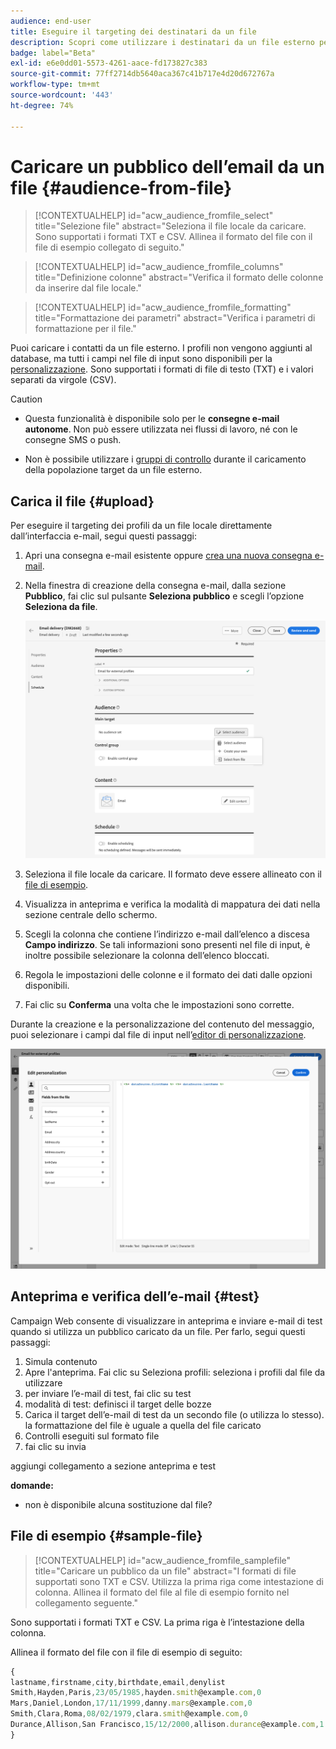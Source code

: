 ```yaml
---
audience: end-user
title: Eseguire il targeting dei destinatari da un file
description: Scopri come utilizzare i destinatari da un file esterno per creare il pubblico dell’e-mail
badge: label="Beta"
exl-id: e6e0dd01-5573-4261-aace-fd173827c383
source-git-commit: 77ff2714db5640aca367c41b717e4d20d672767a
workflow-type: tm+mt
source-wordcount: '443'
ht-degree: 74%

---
```


# Caricare un pubblico dell’email da un file {#audience-from-file}

>[!CONTEXTUALHELP]
>id="acw_audience_fromfile_select"
>title="Selezione file"
>abstract="Seleziona il file locale da caricare. Sono supportati i formati TXT e CSV. Allinea il formato del file con il file di esempio collegato di seguito."

>[!CONTEXTUALHELP]
>id="acw_audience_fromfile_columns"
>title="Definizione colonne"
>abstract="Verifica il formato delle colonne da inserire dal file locale."

>[!CONTEXTUALHELP]
>id="acw_audience_fromfile_formatting"
>title="Formattazione dei parametri"
>abstract="Verifica i parametri di formattazione per il file."

Puoi caricare i contatti da un file esterno. I profili non vengono aggiunti al database, ma tutti i campi nel file di input sono disponibili per la [personalizzazione](../personalization/gs-personalization.md). Sono supportati i formati di file di testo (TXT) e i valori separati da virgole (CSV).

>[!CAUTION]
>
>* Questa funzionalità è disponibile solo per le **consegne e-mail autonome**. Non può essere utilizzata nei flussi di lavoro, né con le consegne SMS o push.
>
>* Non è possibile utilizzare i [gruppi di controllo](control-group.md) durante il caricamento della popolazione target da un file esterno.

## Carica il file {#upload}

Per eseguire il targeting dei profili da un file locale direttamente dall’interfaccia e-mail, segui questi passaggi:

1. Apri una consegna e-mail esistente oppure [crea una nuova consegna e-mail](../email/create-email.md).
1. Nella finestra di creazione della consegna e-mail, dalla sezione **Pubblico**, fai clic sul pulsante **Seleziona pubblico** e scegli l’opzione **Seleziona da file**.

   ![](assets/select-from-file.png)

1. Seleziona il file locale da caricare. Il formato deve essere allineato con il [file di esempio](#sample-file).
1. Visualizza in anteprima e verifica la modalità di mappatura dei dati nella sezione centrale dello schermo.
1. Scegli la colonna che contiene l’indirizzo e-mail dall’elenco a discesa **Campo indirizzo**. Se tali informazioni sono presenti nel file di input, è inoltre possibile selezionare la colonna dell’elenco bloccati.
1. Regola le impostazioni delle colonne e il formato dei dati dalle opzioni disponibili.
1. Fai clic su **Conferma** una volta che le impostazioni sono corrette.

Durante la creazione e la personalizzazione del contenuto del messaggio, puoi selezionare i campi dal file di input nell’[editor di personalizzazione](../personalization/gs-personalization.md).

![](assets/select-external-perso.png)

## Anteprima e verifica dell’e-mail {#test}

Campaign Web consente di visualizzare in anteprima e inviare e-mail di test quando si utilizza un pubblico caricato da un file. Per farlo, segui questi passaggi:

1. Simula contenuto
1. Apre l&#39;anteprima. Fai clic su Seleziona profili: seleziona i profili dal file da utilizzare
1. per inviare l’e-mail di test, fai clic su test
1. modalità di test: definisci il target delle bozze
1. Carica il target dell’e-mail di test da un secondo file (o utilizza lo stesso). la formattazione del file è uguale a quella del file caricato
1. Controlli eseguiti sul formato file
1. fai clic su invia

aggiungi collegamento a sezione anteprima e test

**domande:**
* non è disponibile alcuna sostituzione dal file?

## File di esempio {#sample-file}

>[!CONTEXTUALHELP]
>id="acw_audience_fromfile_samplefile"
>title="Caricare un pubblico da un file"
>abstract="I formati di file supportati sono TXT e CSV. Utilizza la prima riga come intestazione di colonna. Allinea il formato del file al file di esempio fornito nel collegamento seguente."

Sono supportati i formati TXT e CSV. La prima riga è l’intestazione della colonna.

Allinea il formato del file con il file di esempio di seguito:

```javascript
{
lastname,firstname,city,birthdate,email,denylist
Smith,Hayden,Paris,23/05/1985,hayden.smith@example.com,0
Mars,Daniel,London,17/11/1999,danny.mars@example.com,0
Smith,Clara,Roma,08/02/1979,clara.smith@example.com,0
Durance,Allison,San Francisco,15/12/2000,allison.durance@example.com,1
}
```
